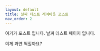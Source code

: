 ```yaml
---
layout: default
title: 날짜 테스트 레이아웃 포스트
nav_order: 2
---
```

여기가 포스트 입니다.
날짜 테스트 페이지 입니다.

이게 과연 찍힐까요?

